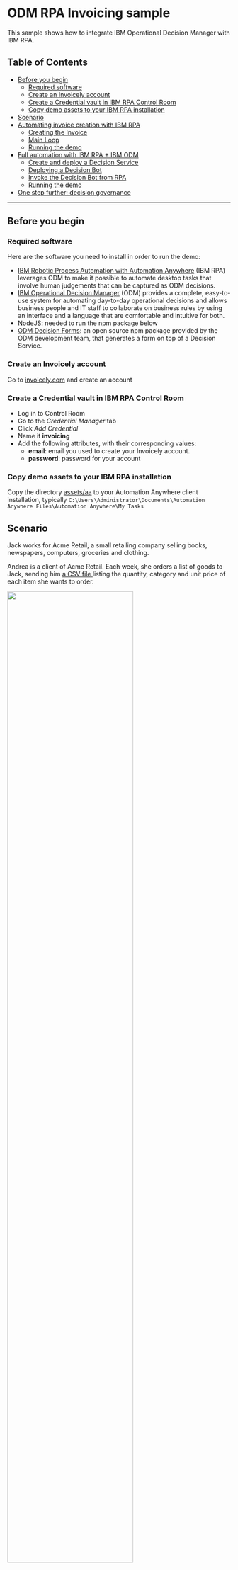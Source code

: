 # ODM RPA Invoicing sample

This sample shows how to integrate IBM Operational Decision Manager with IBM RPA.

## Table of Contents

  - [Before you begin](#before-you-begin)
     - [Required software](#required-software)
     - [Create an Invoicely account](#create-an-invoicely-account)
     - [Create a Credential vault in IBM RPA Control Room](#create-a-credential-vault-in-ibm-rpa-control-room)
     - [Copy demo assets to your IBM RPA installation](#copy-demo-assets-to-your-ibm-rpa-installation)
  - [Scenario](#scenario)
  - [Automating invoice creation with IBM RPA](#automating-invoice-creation-with-ibm-rpa)
     - [Creating the Invoice](#creating-the-invoice)
     - [Main Loop](#main-loop)
     - [Running the demo](#running-the-demo)
  - [Full automation with IBM RPA + IBM ODM](#full-automation-with-ibm-rpa-ibm-odm)
     - [Create and deploy a Decision Service](#create-and-deploy-a-decision-service)
     - [Deploying a Decision Bot](#deploying-a-decision-bot)
     - [Invoke the Decision Bot from RPA](#invoke-the-decision-bot-from-rpa)
     - [Running the demo](#running-the-demo)
  - [One step further: decision governance](#one-step-further-decision-governance)

---

## Before you begin

### Required software

Here are the software you need to install in order to run the demo:

* [IBM Robotic Process Automation with Automation Anywhere](https://www.ibm.com/cloud-computing/products/digital-process-automation/robotic-process-automation/) (IBM RPA)  leverages ODM to make it possible to automate desktop tasks that involve human judgements that can be captured as ODM decisions.
* [IBM Operational Decision Manager](http://www-03.ibm.com/software/products/en/odm) (ODM) provides a complete, easy-to-use system for automating day-to-day operational decisions and allows business people and IT staff to collaborate on business rules by using an interface and a language that are comfortable and intuitive for both.
* [NodeJS](https://nodejs.org/en/download/): needed to run the npm package below
* [ODM Decision Forms](https://www.npmjs.com/package/odm-decision-forms): an open source npm package provided by the ODM development team, 
that generates a form on top of a Decision Service.

### Create an Invoicely account

Go to [invoicely.com](https://invoicely.com) and create an account

### Create a Credential vault in IBM RPA Control Room

* Log in to Control Room
* Go to the *Credential Manager* tab
* Click *Add Credential*
* Name it **invoicing**
* Add the following attributes, with their corresponding values:
   * **email**: email you used to create your Invoicely account.
   * **password**: password for your account

### Copy demo assets to your IBM RPA installation

Copy the directory [assets/aa](./assets/aa) to your Automation Anywhere client installation, typically 
`C:\Users\Administrator\Documents\Automation Anywhere Files\Automation Anywhere\My Tasks`

## Scenario

Jack works for Acme Retail, a small retailing company selling books, newspapers, computers, groceries and clothing.

Andrea is a client of Acme Retail. Each week, she orders a list of goods to Jack, sending him 
<a target="_blank" href="./assets/aa/orders.csv">a CSV file </a> listing the quantity, category and unit price of each 
item she wants to order.

<img src="https://raw.githubusercontent.com/ODMDev/odm-rpa-invoicing-sample/master/screenshots/Orders.png" width="75%"></img>

Jack uses [invoicely.com](invoicely.com) to register invoices corresponding to Andrea's orders.

Depending on the quantity and type of goods, he applies a tax rate and a discount to each row in the orders CSV
and saves the result in his invoicely account.

<img src="https://raw.githubusercontent.com/ODMDev/odm-rpa-invoicing-sample/master/screenshots/Invoicely_Create.png" width="75%"></img>

## Automating invoice creation with IBM RPA

Our first step consists of recording an Automation Anywhere task that reads the CSV file, and, for each row, connects 
to [invoicely.com](http://invoicely.com) and create the corresponding invoice.

Since the tax rate and discounted price are not present in the CSV, we prompt the user during the process in order to get those values.

### Creating the Invoice

The [Create Invoice.atmx](./assets/aa/Create%20Invoice.atmx) task creates an invoice in Invoicely, given
a unit price, a quantity, an order id, an item description, a tax rate, and a client first name and last name.

1. Login, create Invoice, set order ID, description and quantity

    ![Create Invoice 1](./screenshots/CreateInvoice_01.png)

2. Set tax and unit price

    ![Create Invoice 1](./screenshots/CreateInvoice_02.png)

3. Set client information, save and logout

    ![Create Invoice 1](./screenshots/CreateInvoice_03.png)

### Main Loop

The [Main.atmx](./assets/aa/Main.atmx) task does the following:
* Opens orders CSV file
* For each row
   * Prompt the user with the tax rate and discounted price
   
        <img src="https://raw.githubusercontent.com/ODMDev/odm-rpa-invoicing-sample/master/screenshots/Prompt_tax.png" width="25%"></img> <img src="https://raw.githubusercontent.com/ODMDev/odm-rpa-invoicing-sample/master/screenshots/Prompt_price.png" width="25%"></img>
   
   * Invoke the invoice creation task.

Here is the complete task:

![Main](./screenshots/Main.png)

### Running the demo

From the Automation Anywhere Client, simply run `%AA_INSTALL%\Automation Anywhere\My Tasks\aa\Main.atmx`

## Full automation with IBM RPA + IBM ODM

Automation would be complete if we can avoid prompting the user with the tax rate and discounted price.
This is where IBM ODM will come in handy.

### Create and deploy a Decision Service

In ODM, we create a [Decision Service](./assets/odm/CompleteInvoice.zip) that takes a category, price and quantity as input, 
and returns a discounted unit price and a tax rate and label.

![ODM](./screenshots/ODM_RuleDesigner.png)

This Decision Service is made of:

   * A decision table that determines a VAT from the product category
   
   <img src="https://raw.githubusercontent.com/ODMDev/odm-rpa-invoicing-sample/master/screenshots/VAT_DT.png" width="50%"></img>

   * A decision table that determines a discount from the product quantity and category
   
   <img src="https://raw.githubusercontent.com/ODMDev/odm-rpa-invoicing-sample/master/screenshots/Discount_DT.png" width="50%"></img>
   
   * A specific rule that sets a discount when the product category is 'grocery'

   <img src="https://raw.githubusercontent.com/ODMDev/odm-rpa-invoicing-sample/master/screenshots/Discount_rule.png" width="50%"></img>

Once you have downloaded the [decision service](./assets/CompleteInvoice.zip), open it in ODM Rule Designer, and deploy 
it to your local Rule Execution Server.

### Deploying a Decision Bot

A Decision Bot is an auto-generated form allowing to execute a Decision Service. Once this form is 
generated, we will write an IBM RPA task to invoke it and get the tax and discounted price for each 
order.

You now need to install and run the [odm-decision-forms](https://www.npmjs.com/package/odm-decision-forms) npm package, 
which will provide you with a generated form to invoke the decision service.

```bash
npm install -g odm-decision-forms
odm-decision-forms --decisionservice http://localhost:9090/DecisionService --console http://localhost:9090/res
```

*Note:* we assume that your ODM server is running at http://localhost:9090. You can change it to fit your installation.

Then open the following URL: [http://0.0.0.0:3000/ruleapp/CompleteInvoice_Ruleapp/CompleteInvoice_Ruleset](http://0.0.0.0:3000/ruleapp/CompleteInvoice_Ruleapp/CompleteInvoice_Ruleset)

Test the bot by entering some input values and hit *Run Decision*.
You should get the following result:

![Decision Form](./screenshots/Decision_Form.png)

### Invoke the Decision Bot from RPA

We can now amend our [main loop](./assets/aa/Main%20with%20ODM.atmx). 

Instead of prompting the user, we use standard RPA object cloning to invoke our Decision Bot, passing the quantity, unit 
price and category of each order,  and getting a tax rate, tax label, and discounted price.

![Main with ODM](./screenshots/Main_ODM.png)

### Running the demo

From the Automation Anywhere Client, simply run `%AA_INSTALL%\Automation Anywhere\My Tasks\aa\Main with ODM.atmx`

## One step further: decision governance

Once the RPA tasks are ready, and the decision bot invocation is functional, you may synchronize your Decision Service 
to [ODM Decision Center](https://www.ibm.com/support/knowledgecenter/en/SSQP76_8.9.0/com.ibm.odm.dcenter/topics/odm_dcenter.html) 
in order to take advantage of its governance capabilities such as user permission, release management and testing.

Each time a new version of your Decision Service is ready, simply redeploy it to your Rule Execution Server without 
changing anything to the RPA tasks.

This way, you can completely decouple the lifecycle and ownership of the decision logic from the RPA task authoring.

# Issues and contributions
For issues relating to this demo, please use the [GitHub issue tracker](../../issues).
We welcome contributions following [our guidelines](CONTRIBUTING.md).

# License
The source files found in this project are licensed under the [Apache License 2.0](LICENSE).

# Notice
© Copyright IBM Corporation 2017.

